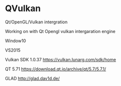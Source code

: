 # QVulkan
Qt/OpenGL/Vulkan intergration

Working on with Qt Opengl vulkan intergaration engine

Window10

VS2015

Vulkan SDK 1.0.37     https://vulkan.lunarg.com/sdk/home

QT 5.71               https://download.qt.io/archive/qt/5.7/5.7.1/

GLAD                  http://glad.dav1d.de/
